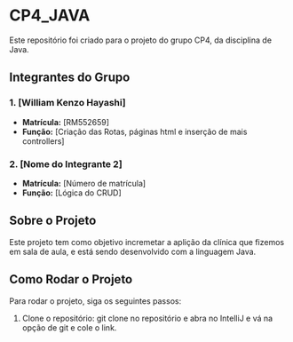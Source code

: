 # CP4_JAVA

Este repositório foi criado para o projeto do grupo CP4, da disciplina de Java.

## Integrantes do Grupo

### 1. **[William Kenzo Hayashi]**
   - **Matrícula:** [RM552659]
   - **Função:** [Criação das Rotas, páginas html e inserção de mais controllers]

### 2. **[Nome do Integrante 2]**
   - **Matrícula:** [Número de matrícula]
   - **Função:** [Lógica do CRUD]


## Sobre o Projeto

Este projeto tem como objetivo incremetar a aplição da clínica que fizemos em sala de aula, e está sendo desenvolvido com a linguagem Java. 


## Como Rodar o Projeto

Para rodar o projeto, siga os seguintes passos:

1. Clone o repositório:
   git clone no repositório e abra no IntelliJ e vá na opção de git e cole o link.
